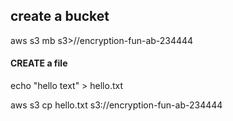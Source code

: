 ## create a bucket

aws s3 mb s3>//encryption-fun-ab-234444

#### CREATE  a file

echo "hello text" > hello.txt

aws s3 cp hello.txt  s3://encryption-fun-ab-234444

